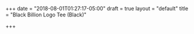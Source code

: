 +++
date = "2018-08-01T01:27:17-05:00"
draft = true
layout = "default"
title = "Black Billion Logo Tee (Black)"

+++
